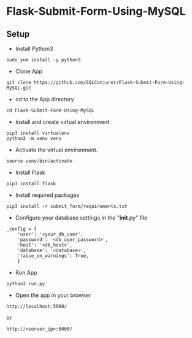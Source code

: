 # Flask-Submit-Form-Using-MySQL

## Setup

* Install Python3
```
sudo yum install -y python3
```

* Clone App
```
git clone https://github.com/SQLConjuror/Flask-Submit-Form-Using-MySQL.git
```

* cd to the App directory
```
cd Flask-Submit-Form-Using-MySQL
```

* Install and create virtual environment
```
pip3 install virtualenv
python3 -m venv venv
```

* Activate the virtual environment.
```
source venv/bin/activate
```

* Install Flask
```
pip3 install flask
```


* Install required packages
```
pip3 install -r submit_form/requirements.txt
``` 

* Configure your database settings in the "__init__.py" file
```
_config = {
    'user': '<your_db_user',
    'password': '<db_user_password>',
    'host': '<db_host>',
    'database': '<database>',
    'raise_on_warnings': True,
    }
```

* Run App
```
python3 run.py
```


* Open the app in your browser
```
http://localhost:5000/
```
or

```
http://<server_ip>:5000/
```
